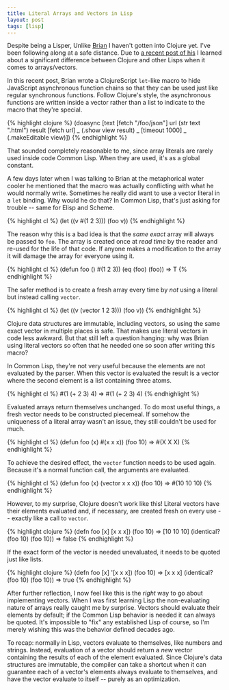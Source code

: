 ```yaml
---
title: Literal Arrays and Vectors in Lisp
layout: post
tags: [lisp]
---
```


Despite being a Lisper, Unlike [Brian](http://www.50ply.com/) I
haven't gotten into Clojure yet. I've been following along at a safe
distance. Due to
[a recent post of his](http://www.50ply.com/blog/2012/07/06/asynchronous-sequential-code-shape/)
I learned about a significant difference between Clojure and other
Lisps when it comes to arrays/vectors.

In this recent post, Brian wrote a ClojureScript `let`-like macro to
hide JavaScript asynchronous function chains so that they can be used
just like regular synchronous functions. Follow Clojure's style, the
asynchronous functions are written inside a vector rather than a list
to indicate to the macro that they're special.

{% highlight clojure %}
(doasync
  [text [fetch "/foo/json"]
   url (str text ".html")
   result [fetch url]
   _ (.show view result)
   _ [timeout 1000]
   _ (.makeEditable view)])
{% endhighlight %}

That sounded completely reasonable to me, since array literals are
rarely used inside code Common Lisp. When they are used, it's as a
global constant.

A few days later when I was talking to Brian at the metaphorical water
cooler he mentioned that the macro was actually conflicting with what
he would normally write. Sometimes he really did want to use a vector
literal in a `let` binding. Why would he do that? In Common Lisp,
that's just asking for trouble -- same for Elisp and Scheme.

{% highlight cl %}
(let ((v #(1 2 3)))
  (foo v))
{% endhighlight %}

The reason why this is a bad idea is that the *same exact* array will
always be passed to `foo`. The array is created once at *read time* by
the reader and re-used for the life of that code. If anyone makes a
modification to the array it will damage the array for everyone using
it.

{% highlight cl %}
(defun foo ()
  #(1 2 3))
(eq (foo) (foo))
=> T
{% endhighlight %}

The safer method is to create a fresh array every time by *not* using
a literal but instead calling `vector`.

{% highlight cl %}
(let ((v (vector 1 2 3)))
  (foo v))
{% endhighlight %}

Clojure data structures are immutable, including vectors, so using the
same exact vector in multiple places is safe. That makes use literal
vectors in code less awkward. But that still left a question hanging:
why was Brian using literal vectors so often that he needed one so
soon after writing this macro?

In Common Lisp, they're not very useful because the elements are not
evaluated by the parser. When this vector is evaluated the result is a
vector where the second element is a list containing three atoms.

{% highlight cl %}
#(1 (+ 2 3) 4)
=> #(1 (+ 2 3) 4)
{% endhighlight %}

Evaluated arrays return themselves unchanged. To do most useful
things, a fresh vector needs to be constructed piecemeal. If somehow
the uniqueness of a literal array wasn't an issue, they still couldn't
be used for much.

{% highlight cl %}
(defun foo (x)
  #(x x x))
(foo 10)
=> #(X X X)
{% endhighlight %}

To achieve the desired effect, the `vector` function needs to be used
again. Because it's a normal function call, the arguments are
evaluated.

{% highlight cl %}
(defun foo (x)
  (vector x x x))
(foo 10)
=> #(10 10 10)
{% endhighlight %}

However, to my surprise, Clojure doesn't work like this! Literal
vectors have their elements evaluated and, if necessary, are created
fresh on every use -- exactly like a call to `vector`.

{% highlight clojure %}
(defn foo [x]
  [x x x])
(foo 10)
=> [10 10 10]
(identical? (foo 10) (foo 10))
=> false
{% endhighlight %}

If the exact form of the vector is needed unevaluated, it needs to be
quoted just like lists.

{% highlight clojure %}
(defn foo [x]
  '[x x x])
(foo 10)
=> [x x x]
(identical? (foo 10) (foo 10))
=> true
{% endhighlight %}

After further reflection, I now feel like this is the *right* way to
go about implementing vectors. When I was first learning Lisp the
non-evaluating nature of arrays really caught me by surprise. Vectors
should evaluate their elements by default; if the Common Lisp behavior
is needed it can always be quoted. It's impossible to "fix" any
established Lisp of course, so I'm merely wishing this was the
behavior defined decades ago.

To recap: normally in Lisp, vectors evaluate to themselves, like
numbers and strings. Instead, evaluation of a vector should return a
*new* vector containing the results of each of the element
evaluated. Since Clojure's data structures are immutable, the compiler
can take a shortcut when it can guarantee each of a vector's elements
always evaluate to themselves, and have the vector evaluate to itself
-- purely as an optimization.
